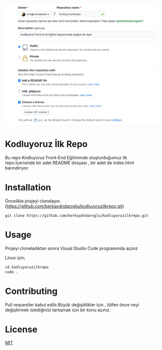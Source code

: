 ![Projemizin yazdigi icin sizinkini koydum](https://raw.githubusercontent.com/Kodluyoruz/taskforce/main/git/odev1/figures/github.png)



# **Kodluyoruz İlk Repo**

Bu repo Kodluyoruz Front-End Eğitiminde oluşturduğumuz ilk repo.İçerisinde bir adet README dosyası , bir adet de index.html barındırıyor.

# **Installation**
Öncelikle projeyi clonelayın.(https://github.com/berkaydndaroglu/kodluyoruzilkrepo.git)

```
git clone https://github.com/berkaydndaroglu/kodluyoruzilkrepo.git
```

# **Usage**
Projeyi cloneladıktan sonra Visual Studio Code programında açınız 

Linux için;

```
cd kodluyoruzilkrepo
code .
```

# **Contributing**
Pull requestler kabul edilir.Büyük değişiklikler için , lütfen önce neyi değiştirmek istediğinizi tartışmak için bir konu açınız.

# **License**

[MIT](https://choosealicense.com/licenses/mit/)





